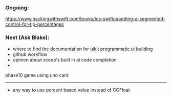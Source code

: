 ### Ongoing:
https://www.hackingwithswift.com/books/ios-swiftui/adding-a-segmented-control-for-tip-percentages
### Next (Ask Blake):
- where to find the documentation for uikit programmatic ui building
- github workflow
- opinion about xcode's built in ai code completion
- 

phase10 game using uno card

---------------

- any way to use percent based value instead of CGFloat